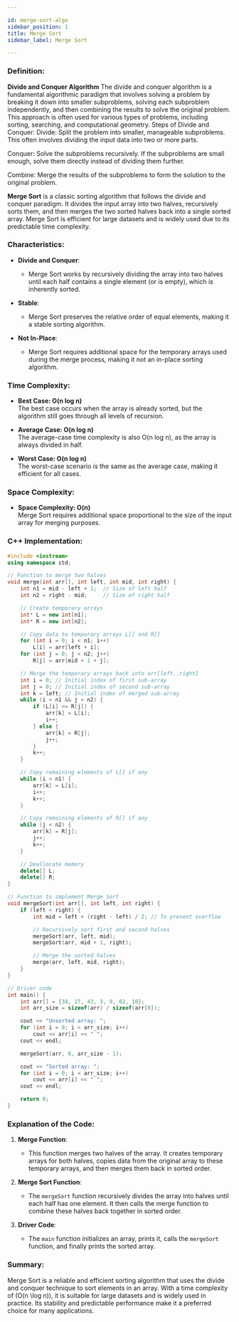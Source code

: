 ```yaml
---

id: merge-sort-algo  
sidebar_position: 1
title: Merge Sort  
sidebar_label: Merge Sort  

---
```


### Definition:

**Divide and Conquer Algorithm**
The divide and conquer algorithm is a fundamental algorithmic paradigm that involves solving a problem by breaking it down into smaller subproblems, solving each subproblem independently, and then combining the results to solve the original problem. This approach is often used for various types of problems, including sorting, searching, and computational geometry.
Steps of Divide and Conquer:
Divide: Split the problem into smaller, manageable subproblems. This often involves dividing the input data into two or more parts.

Conquer: Solve the subproblems recursively. If the subproblems are small enough, solve them directly instead of dividing them further.

Combine: Merge the results of the subproblems to form the solution to the original problem.

**Merge Sort** is a classic sorting algorithm that follows the divide and conquer paradigm. It divides the input array into two halves, recursively sorts them, and then merges the two sorted halves back into a single sorted array. Merge Sort is efficient for large datasets and is widely used due to its predictable time complexity.

### Characteristics:

- **Divide and Conquer**:
  - Merge Sort works by recursively dividing the array into two halves until each half contains a single element (or is empty), which is inherently sorted.

- **Stable**:
  - Merge Sort preserves the relative order of equal elements, making it a stable sorting algorithm.

- **Not In-Place**:
  - Merge Sort requires additional space for the temporary arrays used during the merge process, making it not an in-place sorting algorithm.

### Time Complexity:

- **Best Case: O(n log n)**  
  The best case occurs when the array is already sorted, but the algorithm still goes through all levels of recursion.

- **Average Case: O(n log n)**  
  The average-case time complexity is also O(n log n), as the array is always divided in half.

- **Worst Case: O(n log n)**  
The worst-case scenario is the same as the average case, making it efficient for all cases.

### Space Complexity:

- **Space Complexity: O(n)**  
Merge Sort requires additional space proportional to the size of the input array for merging purposes.

### C++ Implementation:

```cpp
#include <iostream>
using namespace std;

// Function to merge two halves
void merge(int arr[], int left, int mid, int right) {
    int n1 = mid - left + 1;  // Size of left half
    int n2 = right - mid;     // Size of right half

    // Create temporary arrays
    int* L = new int[n1];
    int* R = new int[n2];

    // Copy data to temporary arrays L[] and R[]
    for (int i = 0; i < n1; i++)
        L[i] = arr[left + i];
    for (int j = 0; j < n2; j++)
        R[j] = arr[mid + 1 + j];

    // Merge the temporary arrays back into arr[left..right]
    int i = 0; // Initial index of first sub-array
    int j = 0; // Initial index of second sub-array
    int k = left; // Initial index of merged sub-array
    while (i < n1 && j < n2) {
        if (L[i] <= R[j]) {
            arr[k] = L[i];
            i++;
        } else {
            arr[k] = R[j];
            j++;
        }
        k++;
    }

    // Copy remaining elements of L[] if any
    while (i < n1) {
        arr[k] = L[i];
        i++;
        k++;
    }

    // Copy remaining elements of R[] if any
    while (j < n2) {
        arr[k] = R[j];
        j++;
        k++;
    }

    // Deallocate memory
    delete[] L;
    delete[] R;
}

// Function to implement Merge Sort
void mergeSort(int arr[], int left, int right) {
    if (left < right) {
        int mid = left + (right - left) / 2; // To prevent overflow

        // Recursively sort first and second halves
        mergeSort(arr, left, mid);
        mergeSort(arr, mid + 1, right);

        // Merge the sorted halves
        merge(arr, left, mid, right);
    }
}

// Driver code
int main() {
    int arr[] = {38, 27, 43, 3, 9, 82, 10};
    int arr_size = sizeof(arr) / sizeof(arr[0]);

    cout << "Unsorted array: ";
    for (int i = 0; i < arr_size; i++)
        cout << arr[i] << " ";
    cout << endl;

    mergeSort(arr, 0, arr_size - 1);

    cout << "Sorted array: ";
    for (int i = 0; i < arr_size; i++)
        cout << arr[i] << " ";
    cout << endl;

    return 0;
}
```

### Explanation of the Code:

1. **Merge Function**: 
   - This function merges two halves of the array. It creates temporary arrays for both halves, copies data from the original array to these temporary arrays, and then merges them back in sorted order.

2. **Merge Sort Function**:
   - The `mergeSort` function recursively divides the array into halves until each half has one element. It then calls the merge function to combine these halves back together in sorted order.

3. **Driver Code**:
   - The `main` function initializes an array, prints it, calls the `mergeSort` function, and finally prints the sorted array.

### Summary:

Merge Sort is a reliable and efficient sorting algorithm that uses the divide and conquer technique to sort elements in an array. With a time complexity of \(O(n \log n)\), it is suitable for large datasets and is widely used in practice. Its stability and predictable performance make it a preferred choice for many applications.

